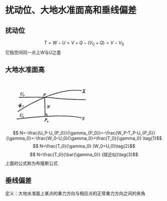 # 扰动位、大地水准面高和垂线偏差

## 扰动位

$$ T=W-U =V+Q-(V_0+Q)=V-V_0$$
它指空间同一点上$W$与$U$之差

## 大地水准面高

![水准面](images/2022-05-17-08-17-14.png)
$$ N=-\frac{U_P-U_{P_0}}{\gamma_{P_0}}=-\frac{W_P-T_P-U_{P_0}}{\gamma_0}=-\frac{W_0-U_0}{\gamma_0}+\frac{T_0}{\gamma_0} \tag{1}$$
$$ N=\frac{T_0}{\gamma_0} (W_0=U_0)\tag{2}$$
$$ N=\frac{T_0}{\bar{\gamma_0}} (球近似)\tag{3}$$
上面的公式称为布隆斯公式

## 垂线偏差

定义：大地水准面上某点的重力方向与相应点的正常重力方向之间的夹角
